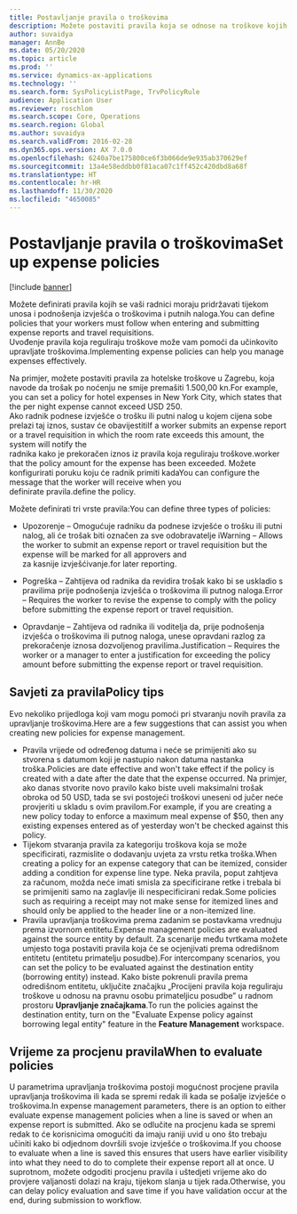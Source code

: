 ```yaml
---
title: Postavljanje pravila o troškovima
description: Možete postaviti pravila koja se odnose na troškove kojih se vaši radnici moraju pridržavati tijekom unosa i slanja izvješća o troškovima i putnih naloga u aplikaciji Microsoft Dynamics 365 Finance.
author: suvaidya
manager: AnnBe
ms.date: 05/20/2020
ms.topic: article
ms.prod: ''
ms.service: dynamics-ax-applications
ms.technology: ''
ms.search.form: SysPolicyListPage, TrvPolicyRule
audience: Application User
ms.reviewer: roschlom
ms.search.scope: Core, Operations
ms.search.region: Global
ms.author: suvaidya
ms.search.validFrom: 2016-02-28
ms.dyn365.ops.version: AX 7.0.0
ms.openlocfilehash: 6240a7be175800ce6f3b066de9e935ab370629ef
ms.sourcegitcommit: 13a4e58eddbb0f81aca07c1ff452c420dbd8a68f
ms.translationtype: HT
ms.contentlocale: hr-HR
ms.lasthandoff: 11/30/2020
ms.locfileid: "4650085"
---
```

# <a name="set-up-expense-policies"></a><span data-ttu-id="2845c-103">Postavljanje pravila o troškovima</span><span class="sxs-lookup"><span data-stu-id="2845c-103">Set up expense policies</span></span>

[!include [banner](../includes/banner.md)]

<span data-ttu-id="2845c-104">Možete definirati pravila kojih se vaši radnici moraju pridržavati tijekom unosa i podnošenja izvješća o troškovima i putnih naloga.</span><span class="sxs-lookup"><span data-stu-id="2845c-104">You can define policies that your workers must follow when entering and submitting expense reports and travel requisitions.</span></span>         
<span data-ttu-id="2845c-105">Uvođenje pravila koja reguliraju troškove može vam pomoći da učinkovito upravljate troškovima.</span><span class="sxs-lookup"><span data-stu-id="2845c-105">Implementing expense policies can help you manage expenses effectively.</span></span>         

<span data-ttu-id="2845c-106">Na primjer, možete postaviti pravila za hotelske troškove u Zagrebu, koja navode da trošak po noćenju ne smije premašiti 1.500,00 kn.</span><span class="sxs-lookup"><span data-stu-id="2845c-106">For example, you can set a policy for hotel expenses in New York City, which states that the per night expense cannot exceed USD 250.</span></span>       
<span data-ttu-id="2845c-107">Ako radnik podnese izvješće o trošku ili putni nalog u kojem cijena sobe prelazi taj iznos, sustav će obavijestiti</span><span class="sxs-lookup"><span data-stu-id="2845c-107">If a worker submits an expense report or a travel requisition in which the room rate exceeds this amount, the system will notify the</span></span>        
<span data-ttu-id="2845c-108">radnika kako je prekoračen iznos iz pravila koja reguliraju troškove.</span><span class="sxs-lookup"><span data-stu-id="2845c-108">worker that the policy amount for the expense has been exceeded.</span></span> <span data-ttu-id="2845c-109">Možete konfigurirati poruku koju će radnik primiti kada</span><span class="sxs-lookup"><span data-stu-id="2845c-109">You can configure the message that the worker will receive when you</span></span>        
<span data-ttu-id="2845c-110">definirate pravila.</span><span class="sxs-lookup"><span data-stu-id="2845c-110">define the policy.</span></span>      
        
<span data-ttu-id="2845c-111">Možete definirati tri vrste pravila:</span><span class="sxs-lookup"><span data-stu-id="2845c-111">You can define three types of policies:</span></span>         
        
- <span data-ttu-id="2845c-112">Upozorenje – Omogućuje radniku da podnese izvješće o trošku ili putni nalog, ali će trošak biti označen za sve odobravatelje i</span><span class="sxs-lookup"><span data-stu-id="2845c-112">Warning – Allows the worker to submit an expense report or travel requisition but the expense will be marked for all approvers and</span></span>        
  <span data-ttu-id="2845c-113">za kasnije izvješćivanje.</span><span class="sxs-lookup"><span data-stu-id="2845c-113">for later reporting.</span></span>        

- <span data-ttu-id="2845c-114">Pogreška – Zahtijeva od radnika da revidira trošak kako bi se uskladio s pravilima prije podnošenja izvješća o troškovima ili putnog naloga.</span><span class="sxs-lookup"><span data-stu-id="2845c-114">Error – Requires the worker to revise the expense to comply with the policy before submitting the expense report or travel requisition.</span></span>       
 
 - <span data-ttu-id="2845c-115">Opravdanje – Zahtijeva od radnika ili voditelja da, prije podnošenja izvješća o troškovima ili putnog naloga, unese opravdani razlog za prekoračenje iznosa dozvoljenog pravilima.</span><span class="sxs-lookup"><span data-stu-id="2845c-115">Justification – Requires the worker or a manager to enter a justification for exceeding the policy amount before submitting the expense report or travel requisition.</span></span>        

## <a name="policy-tips"></a><span data-ttu-id="2845c-116">Savjeti za pravila</span><span class="sxs-lookup"><span data-stu-id="2845c-116">Policy tips</span></span>
<span data-ttu-id="2845c-117">Evo nekoliko prijedloga koji vam mogu pomoći pri stvaranju novih pravila za upravljanje troškovima.</span><span class="sxs-lookup"><span data-stu-id="2845c-117">Here are a few suggestions that can assist you when creating new policies for expense management.</span></span> 
* <span data-ttu-id="2845c-118">Pravila vrijede od određenog datuma i neće se primijeniti ako su stvorena s datumom koji je nastupio nakon datuma nastanka troška.</span><span class="sxs-lookup"><span data-stu-id="2845c-118">Policies are date effective and won't take effect if the policy is created with a date after the date that the expense occurred.</span></span> <span data-ttu-id="2845c-119">Na primjer, ako danas stvorite novo pravilo kako biste uveli maksimalni trošak obroka od 50 USD, tada se svi postojeći troškovi uneseni od jučer neće provjeriti u skladu s ovim pravilom.</span><span class="sxs-lookup"><span data-stu-id="2845c-119">For example, if you are creating a new policy today to enforce a maximum meal expense of $50, then any existing expenses entered as of yesterday won't be checked against this policy.</span></span>
* <span data-ttu-id="2845c-120">Tijekom stvaranja pravila za kategoriju troškova koja se može specificirati, razmislite o dodavanju uvjeta za vrstu retka troška.</span><span class="sxs-lookup"><span data-stu-id="2845c-120">When creating a policy for an expense category that can be itemized, consider adding a condition for expense line type.</span></span> <span data-ttu-id="2845c-121">Neka pravila, poput zahtjeva za računom, možda neće imati smisla za specificirane retke i trebala bi se primijeniti samo na zaglavlje ili nespecificirani redak.</span><span class="sxs-lookup"><span data-stu-id="2845c-121">Some policies such as requiring a receipt may not make sense for itemized lines and should only be applied to the header line or a non-itemized line.</span></span> 
* <span data-ttu-id="2845c-122">Pravila upravljanja troškovima prema zadanim se postavkama vrednuju prema izvornom entitetu.</span><span class="sxs-lookup"><span data-stu-id="2845c-122">Expense management policies are evaluated against the source entity by default.</span></span> <span data-ttu-id="2845c-123">Za scenarije među tvrtkama možete umjesto toga postaviti pravila koja će se ocjenjivati prema odredišnom entitetu (entitetu primatelju posudbe).</span><span class="sxs-lookup"><span data-stu-id="2845c-123">For intercompany scenarios, you can set the policy to be evaluated against the destination entity (borrowing entity) instead.</span></span> <span data-ttu-id="2845c-124">Kako biste pokrenuli pravila prema odredišnom entitetu, uključite značajku „Procijeni pravila koja reguliraju troškove u odnosu na pravnu osobu primateljicu posudbe” u radnom prostoru **Upravljanje značajkama**.</span><span class="sxs-lookup"><span data-stu-id="2845c-124">To run the policies against the destination entity, turn on the "Evaluate Expense policy against borrowing legal entity" feature in the **Feature Management** workspace.</span></span>

## <a name="when-to-evaluate-policies"></a><span data-ttu-id="2845c-125">Vrijeme za procjenu pravila</span><span class="sxs-lookup"><span data-stu-id="2845c-125">When to evaluate policies</span></span>

<span data-ttu-id="2845c-126">U parametrima upravljanja troškovima postoji mogućnost procjene pravila upravljanja troškovima ili kada se spremi redak ili kada se pošalje izvješće o troškovima.</span><span class="sxs-lookup"><span data-stu-id="2845c-126">In expense management parameters, there is an option to either evaluate expense management policies when a line is saved or when an expense report is submitted.</span></span> <span data-ttu-id="2845c-127">Ako se odlučite na procjenu kada se spremi redak to će korisnicima omogućiti da imaju raniji uvid u ono što trebaju učiniti kako bi odjednom dovršili svoje izvješće o troškovima.</span><span class="sxs-lookup"><span data-stu-id="2845c-127">If you choose to evaluate when a line is saved this ensures that users have earlier visibility into what they need to do to complete their expense report all at once.</span></span> <span data-ttu-id="2845c-128">U suprotnom, možete odgoditi procjenu pravila i uštedjeti vrijeme ako do provjere valjanosti dolazi na kraju, tijekom slanja u tijek rada.</span><span class="sxs-lookup"><span data-stu-id="2845c-128">Otherwise, you can delay policy evaluation and save time if you have validation occur at the end, during submission to workflow.</span></span>
